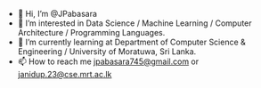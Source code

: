 - 👋 Hi, I’m @JPabasara
- 👀 I’m interested in Data Science / Machine Learning / Computer Architecture / Programming Languages.
- 🌱 I’m currently learning at Department of Computer Science & Engineering / University of Moratuwa, Sri Lanka.
- 📫 How to reach me jpabasara745@gmail.com or janidup.23@cse.mrt.ac.lk


<!---
JPabasara/JPabasara is a ✨ special ✨ repository because its `README.md` (this file) appears on your GitHub profile.
You can click the Preview link to take a look at your changes.
--->
